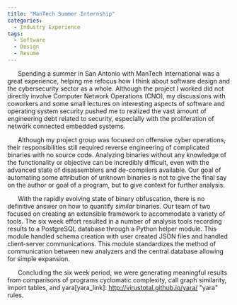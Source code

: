 ```yaml
---
title: "ManTech Summer Internship"
categories:
  - Industry Experience
tags:
  - Software
  - Design
  - Resume
---
```


&nbsp;&nbsp;&nbsp;&nbsp;&nbsp;&nbsp;Spending a summer in San Antonio with ManTech International was a great experience, helping me refocus how I think about software design
and the cybersecurity sector as a whole. Although the project I worked did not directly involve Computer Network Operations (CNO), my discussions with coworkers and some
small lectures on interesting aspects of software and operating system security pushed me to realized the vast amount of engineering debt related to security, especially with the proliferation of network connected embedded systems.

&nbsp;&nbsp;&nbsp;&nbsp;&nbsp;&nbsp;Although my project group was focused on offensive cyber operations, their responsibilities still required reverse engineering of complicated binaries with no source code. Analyzing binaries without any knowledge of the functionality or objective can be incredibly difficult, even with the advanced state of disassemblers and de-compilers available. Our goal of automating some attribution of unknown binaries is not to give the final say on the author or goal of a program, but to give context for further analysis.

&nbsp;&nbsp;&nbsp;&nbsp;&nbsp;&nbsp;With the rapidly evolving state of binary obfuscation, there is no definitive answer on how to quantify *similar* binaries. Our team of two focused on creating an extensible framework to accommodate a variety of tools. The six week effort resulted in a number of analysis tools recording results to a PostgreSQL database through a Python helper module. This module handled schema creation with user created JSON files and handled client-server communications. This module standardizes the method of communication between new analyzers and the central database allowing for simple expansion.

&nbsp;&nbsp;&nbsp;&nbsp;&nbsp;&nbsp;Concluding the six week period, we were generating meaningful results from comparisons of programs cyclomatic complexity, call graph similarity, import tables, and yara[yara_link]: http://virustotal.github.io/yara/ "yara" rules.
